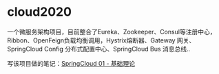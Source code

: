 # cloud2020

一个微服务架构项目，目前整合了Eureka、Zookeeper、Consul等注册中心，Ribbon、OpenFeign负载均衡调用，Hystrix熔断器、Gateway 网关、SpringCloud Config 分布式配置中心、SpringCloud Bus 消息总线..

写该项目做的笔记：[SpringCloud 01 - 基础理论](https://blog.csdn.net/weixin_44210965/article/details/105800536)
